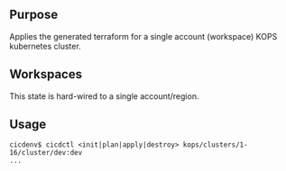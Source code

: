 ## Purpose
Applies the generated terraform for a single account (workspace) KOPS kubernetes cluster.

## Workspaces
This state is hard-wired to a single account/region.

## Usage
```
cicdenv$ cicdctl <init|plan|apply|destroy> kops/clusters/1-16/cluster/dev:dev
...
```
